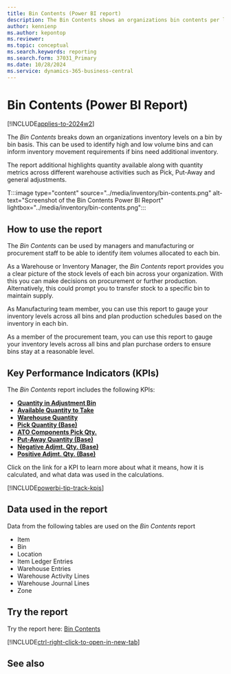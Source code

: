 ```yaml
---
title: Bin Contents (Power BI report)
description: The Bin Contents shows an organizations bin contents per location.
author: kennienp
ms.author: kepontop
ms.reviewer: 
ms.topic: conceptual
ms.search.keywords: reporting
ms.search.form: 37031_Primary
ms.date: 10/28/2024
ms.service: dynamics-365-business-central
---
```


# Bin Contents (Power BI Report)
[!INCLUDE[applies-to-2024w2](../includes/applies-to-2024w2.md)]


The *Bin Contents* breaks down an organizations inventory levels on a bin by bin basis. This can be used to identify high and low volume bins and can inform inventory movement requirements if bins need additional inventory. 

The report additional highlights quantity available along with quantity metrics across different warehouse activities such as Pick, Put-Away and general adjustments.

T:::image type="content" source="../media/inventory/bin-contents.png" alt-text="Screenshot of the Bin Contents Power BI Report" lightbox="../media/inventory/bin-contents.png":::

## How to use the report

The *Bin Contents* can be used by managers and manufacturing or procurement staff to be able to identify item volumes allocated to each bin.

As a Warehouse or Inventory Manager, the *Bin Contents* report provides you a clear picture of the stock levels of each bin across your organization. With this you can make decisions on procurement or further production. Alternatively, this could prompt you to transfer stock to a specific bin to maintain supply. 

As Manufacturing team member, you can use this report to gauge your inventory levels across all bins and plan production schedules based on the inventory in each bin. 

As a member of the procurement team, you can use this report to gauge your inventory levels across all bins and plan purchase orders to ensure bins stay at a reasonable level.

## Key Performance Indicators (KPIs)

The *Bin Contents* report includes the following KPIs:

- [**Quantity in Adjustment Bin**](###)
- [**Available Quantity to Take**](###)
- [**Warehouse Quantity**](####)
- [**Pick Quantity (Base)**](####)
- [**ATO Components Pick Qty.**](####)
- [**Put-Away Quantity (Base)**](####)
- [**Negative Adjmt. Qty. (Base)**](####)
- [**Positive Adjmt. Qty. (Base)**](###)

Click on the link for a KPI to learn more about what it means, how it is calculated, and what data was used in the calculations. 

[!INCLUDE[powerbi-tip-track-kpis](../includes/powerbi-tip-track-kpis.md)]

## Data used in the report

Data from the following tables are used on the *Bin Contents* report
- Item
- Bin
- Location
- Item Ledger Entries
- Warehouse Entries
- Warehouse Activity Lines
- Warehouse Journal Lines
- Zone


## Try the report

Try the report here: [Bin Contents](https://businesscentral.dynamics.com?page=37031)

[!INCLUDE[ctrl-right-click-to-open-in-new-tab](../includes/ctrl-right-click-to-open-in-new-tab.md)]

## See also